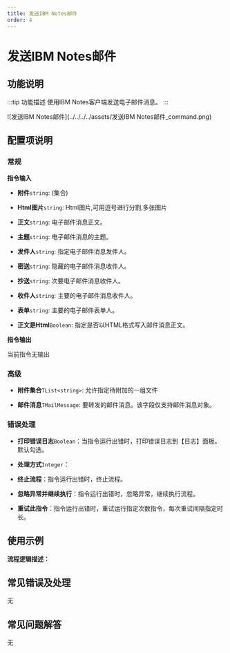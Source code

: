 ```yaml
---
title: 发送IBM Notes邮件
order: 4
---
```


# 发送IBM Notes邮件

## 功能说明

:::tip 功能描述
使用IBM Notes客户端发送电子邮件消息。
:::

![发送IBM Notes邮件](../../../../assets/发送IBM Notes邮件_command.png)

## 配置项说明

### 常规

**指令输入**

- **附件**`string`: (集合)

- **Html图片**`string`: Html图片,可用逗号进行分割,多张图片

- **正文**`string`: 电子邮件消息正文。

- **主题**`string`: 电子邮件消息的主题。

- **发件人**`string`: 指定电子邮件消息发件人。

- **密送**`string`: 隐藏的电子邮件消息收件人。

- **抄送**`string`: 次要电子邮件消息收件人。

- **收件人**`string`: 主要的电子邮件消息收件人。

- **表单**`string`: 主要的电子邮件表单人。

- **正文是Html**`Boolean`: 指定是否以HTML格式写入邮件消息正文。


**指令输出**

当前指令无输出

### 高级

- **附件集合**`TList<string>`: 允许指定待附加的一组文件

- **邮件消息**`TMailMessage`: 要转发的邮件消息。该字段仅支持邮件消息对象。

### 错误处理

- **打印错误日志**`Boolean`：当指令运行出错时，打印错误日志到【日志】面板。默认勾选。

- **处理方式**`Integer`：

 - **终止流程**：指令运行出错时，终止流程。

 - **忽略异常并继续执行**：指令运行出错时，忽略异常，继续执行流程。

 - **重试此指令**：指令运行出错时，重试运行指定次数指令，每次重试间隔指定时长。

## 使用示例

**流程逻辑描述：** 

## 常见错误及处理

无

## 常见问题解答

无

